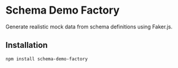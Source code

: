 # Schema Demo Factory

Generate realistic mock data from schema definitions using Faker.js.

## Installation

```bash
npm install schema-demo-factory
